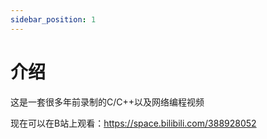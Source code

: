 ```yaml
---
sidebar_position: 1
---
```


# 介绍

这是一套很多年前录制的C/C++以及网络编程视频

现在可以在B站上观看：https://space.bilibili.com/388928052
